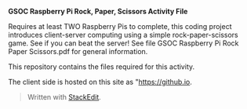 ﻿**GSOC Raspberry Pi Rock, Paper, Scissors Activity File** 

Requires at least TWO Raspberry Pis to complete, this coding project introduces client-server computing using a simple rock-paper-scissors game.  See if you can beat the server! See file GSOC Raspberry Pi Rock Paper Scissors.pdf for general information.

This repository contains the files required for this activity.  

The client side is hosted on this site as "https://github.io.

> Written with [StackEdit](https://stackedit.io/).
